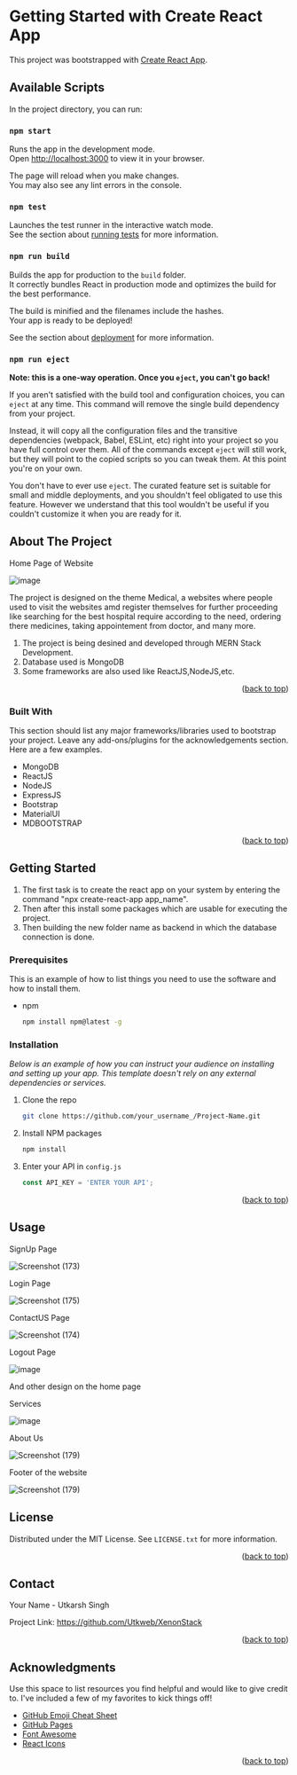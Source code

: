 # Getting Started with Create React App

This project was bootstrapped with [Create React App](https://github.com/facebook/create-react-app).

## Available Scripts

In the project directory, you can run:

### `npm start`

Runs the app in the development mode.\
Open [http://localhost:3000](http://localhost:3000) to view it in your browser.

The page will reload when you make changes.\
You may also see any lint errors in the console.

### `npm test`

Launches the test runner in the interactive watch mode.\
See the section about [running tests](https://facebook.github.io/create-react-app/docs/running-tests) for more information.

### `npm run build`

Builds the app for production to the `build` folder.\
It correctly bundles React in production mode and optimizes the build for the best performance.

The build is minified and the filenames include the hashes.\
Your app is ready to be deployed!

See the section about [deployment](https://facebook.github.io/create-react-app/docs/deployment) for more information.

### `npm run eject`

**Note: this is a one-way operation. Once you `eject`, you can't go back!**

If you aren't satisfied with the build tool and configuration choices, you can `eject` at any time. This command will remove the single build dependency from your project.

Instead, it will copy all the configuration files and the transitive dependencies (webpack, Babel, ESLint, etc) right into your project so you have full control over them. All of the commands except `eject` will still work, but they will point to the copied scripts so you can tweak them. At this point you're on your own.

You don't have to ever use `eject`. The curated feature set is suitable for small and middle deployments, and you shouldn't feel obligated to use this feature. However we understand that this tool wouldn't be useful if you couldn't customize it when you are ready for it.

## About The Project

Home Page of Website

![image](https://user-images.githubusercontent.com/69459568/200961202-20ad7c50-2f3f-4cec-9305-914ecbf77c8d.png)



The project is designed on the theme Medical, a websites where people used to visit the websites amd register themselves for further proceeding like searching for the best hospital require according to the need, ordering there medicines, taking appointement from doctor, and many more.
1. The project is being desined and developed through MERN Stack Development.
2. Database used is MongoDB
3. Some frameworks are also used like ReactJS,NodeJS,etc.



<p align="right">(<a href="#readme-top">back to top</a>)</p>



### Built With

This section should list any major frameworks/libraries used to bootstrap your project. Leave any add-ons/plugins for the acknowledgements section. Here are a few examples.

* MongoDB
* ReactJS
* NodeJS
* ExpressJS
* Bootstrap
* MaterialUI
* MDBOOTSTRAP

<p align="right">(<a href="#readme-top">back to top</a>)</p>



<!-- GETTING STARTED -->
## Getting Started

1. The first task is to create the react app on your system by entering the command "npx create-react-app app_name".
2. Then after this install some packages which are usable for executing the project.
3. Then building the new folder name as backend in which the database connection is done.

### Prerequisites

This is an example of how to list things you need to use the software and how to install them.
* npm
  ```sh
  npm install npm@latest -g
  ```

### Installation

_Below is an example of how you can instruct your audience on installing and setting up your app. This template doesn't rely on any external dependencies or services._


1. Clone the repo
   ```sh
   git clone https://github.com/your_username_/Project-Name.git
   ```
2. Install NPM packages
   ```sh
   npm install
   ```
3. Enter your API in `config.js`
   ```js
   const API_KEY = 'ENTER YOUR API';
   ```

<p align="right">(<a href="#readme-top">back to top</a>)</p>



<!-- USAGE EXAMPLES -->
## Usage
SignUp Page 

![Screenshot (173)](https://user-images.githubusercontent.com/69459568/200960783-6f749fc5-148f-47c5-a4e6-deccb2f21ee0.png)

Login Page

![Screenshot (175)](https://user-images.githubusercontent.com/69459568/200960813-4a0c6560-3e32-4ba5-99a3-9437d8dc7e48.png)

ContactUS Page

![Screenshot (174)](https://user-images.githubusercontent.com/69459568/200960826-8758be69-376d-43b9-b5b8-629e01e2481b.png)

Logout Page

![image](https://user-images.githubusercontent.com/69459568/200961242-22b1b7b2-9eee-47a2-92e6-2bf1a533fdb8.png)

And other design on the home page 

Services

![image](https://user-images.githubusercontent.com/69459568/200961389-52e74fd7-27d6-46f0-8b9e-554885aa8b64.png)

About Us

![Screenshot (179)](https://user-images.githubusercontent.com/69459568/200961406-3eb69187-5dce-4009-8b39-b15378660202.png)

Footer of the website

![Screenshot (179)](https://user-images.githubusercontent.com/69459568/200961430-5900b7a5-1a06-4c29-9ba7-9e1e99dbf8fd.png)





<!-- LICENSE -->
## License

Distributed under the MIT License. See `LICENSE.txt` for more information.

<p align="right">(<a href="#readme-top">back to top</a>)</p>



<!-- CONTACT -->
## Contact

Your Name - Utkarsh Singh

Project Link: https://github.com/Utkweb/XenonStack

<p align="right">(<a href="#readme-top">back to top</a>)</p>



<!-- ACKNOWLEDGMENTS -->
## Acknowledgments

Use this space to list resources you find helpful and would like to give credit to. I've included a few of my favorites to kick things off!
* [GitHub Emoji Cheat Sheet](https://www.webpagefx.com/tools/emoji-cheat-sheet)
* [GitHub Pages](https://pages.github.com)
* [Font Awesome](https://fontawesome.com)
* [React Icons](https://react-icons.github.io/react-icons/search)

<p align="right">(<a href="#readme-top">back to top</a>)</p>



